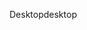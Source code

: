<span data-ttu-id="85789-101">Desktop</span><span class="sxs-lookup"><span data-stu-id="85789-101">desktop</span></span>